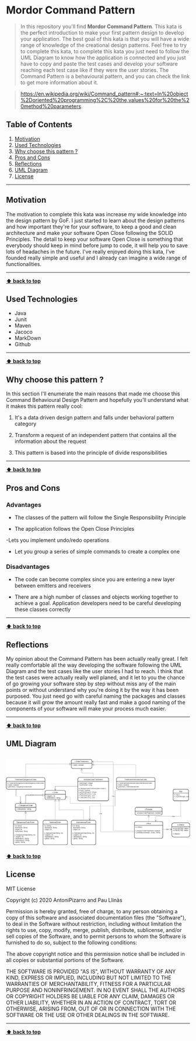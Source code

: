 # Mordor Command Pattern

> In this repository you'll find **Mordor Command Pattern**. This kata is the perfect introduction to make your first pattern design to develop your application. The best goal of this kata is that you will have a wide range of knowledge of the creational design patterns. Feel free to try to complete this kata, to complete this kata you just need to follow the UML Diagram to know how the application is connected and you just have to copy and paste the test cases and develop your software reaching each test case like if they were the user stories. The Command Pattern is a behavioural pattern, and you can check the link to get more information about it. 

> https://en.wikipedia.org/wiki/Command_pattern#:~:text=In%20object%2Doriented%20programming%2C%20the,values%20for%20the%20method%20parameters.

## Table of Contents

1. [Motivation](#motivation)
1. [Used Technologies](#used-technologies)
1. [Why choose this pattern ?](#why-choose-this-pattern-?)
1. [Pros and Cons](#pros-and-cons)
1. [Reflections](#reflections)
1. [UML Diagram](#uml-diagram)
1. [License](#license)

---

## Motivation

The motivation to complete this kata was increase my wide knowledge into the design pattern by GoF. I just started to learn about the design patterns and how important they're for your software, to keep a good and clean architecture and make your software Open Close following the SOLID Principles. The detail to keep your software Open Close is something that everybody should keep in mind before jump to code, it will help you to save lots of headaches in the future. I've really enjoyed doing this kata, I've founded really simple and useful and I already can imagine a wide range of functionalities.

---

**[⬆ back to top](#table-of-contents)**

## Used Technologies

- Java
- Junit
- Maven
- Jacoco
- MarkDown
- Github

---

**[⬆ back to top](#table-of-contents)**

## Why choose this pattern ?

In this section I'll enumerate the main reasons that made me choose this Command Behavioural Design Pattern and hopefully you'll understand what it makes this pattern really cool:

1. It's a data driven design pattern and falls under behavioral pattern category

2. Transform a request of an independent pattern that contains all the information about the request

3. This pattern is based into the principle of divide responsibilities
---

**[⬆ back to top](#table-of-contents)**

## Pros and Cons

### Advantages

- The classes of the pattern will follow the Single Responsibility Principle

- The application follows the Open Close Principles

-Lets you implement undo/redo operations

- Let you group a series of simple commands to create a complex one

### Disadvantages

- The code can become complex since you are entering a new layer between emitters and receivers

- There are a high number of classes and objects working together to achieve a goal. Application developers need to be careful developing these classes correctly

---

**[⬆ back to top](#table-of-contents)**

## Reflections

My opinion about the Command Pattern has been actually really great. I felt really comfortable all the way developing the software following the UML Diagram and the test cases like the user stories I had to reach. I think that the test cases were actually really well planed, and it let to you the chance of go growing your software step by step without miss any of the main points or without understand why you're doing it by the way it has been purposed. You just need go with careful naming the packages and classes because it will grow the amount really fast and make a good naming of the components of your software will make your process much easier.  

---

**[⬆ back to top](#table-of-contents)**

## UML Diagram

![UML Diagram](./mordorcommand/doc/UMLDiagram.jpg "UML")
---

**[⬆ back to top](#table-of-contents)**

## License

MIT License

Copyright (c) 2020 AntoniPizarro and Pau Llinàs

Permission is hereby granted, free of charge, to any person obtaining a copy
of this software and associated documentation files (the "Software"), to deal
in the Software without restriction, including without limitation the rights
to use, copy, modify, merge, publish, distribute, sublicense, and/or sell
copies of the Software, and to permit persons to whom the Software is
furnished to do so, subject to the following conditions:

The above copyright notice and this permission notice shall be included in all
copies or substantial portions of the Software.

THE SOFTWARE IS PROVIDED "AS IS", WITHOUT WARRANTY OF ANY KIND, EXPRESS OR
IMPLIED, INCLUDING BUT NOT LIMITED TO THE WARRANTIES OF MERCHANTABILITY,
FITNESS FOR A PARTICULAR PURPOSE AND NONINFRINGEMENT. IN NO EVENT SHALL THE
AUTHORS OR COPYRIGHT HOLDERS BE LIABLE FOR ANY CLAIM, DAMAGES OR OTHER
LIABILITY, WHETHER IN AN ACTION OF CONTRACT, TORT OR OTHERWISE, ARISING FROM,
OUT OF OR IN CONNECTION WITH THE SOFTWARE OR THE USE OR OTHER DEALINGS IN THE
SOFTWARE.

---

**[⬆ back to top](#table-of-contents)**
